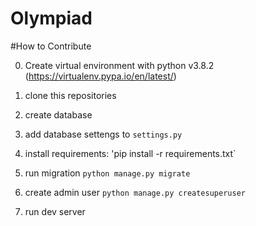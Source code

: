 # Olympiad

#How to Contribute

0. Create virtual environment with python v3.8.2 (https://virtualenv.pypa.io/en/latest/)

1. clone this repositories
2. create database
3. add database settengs to `settings.py`
4. install requirements: 'pip install -r requirements.txt`
5. run migration `python manage.py migrate`
6. create admin user `python manage.py createsuperuser`
7. run dev server